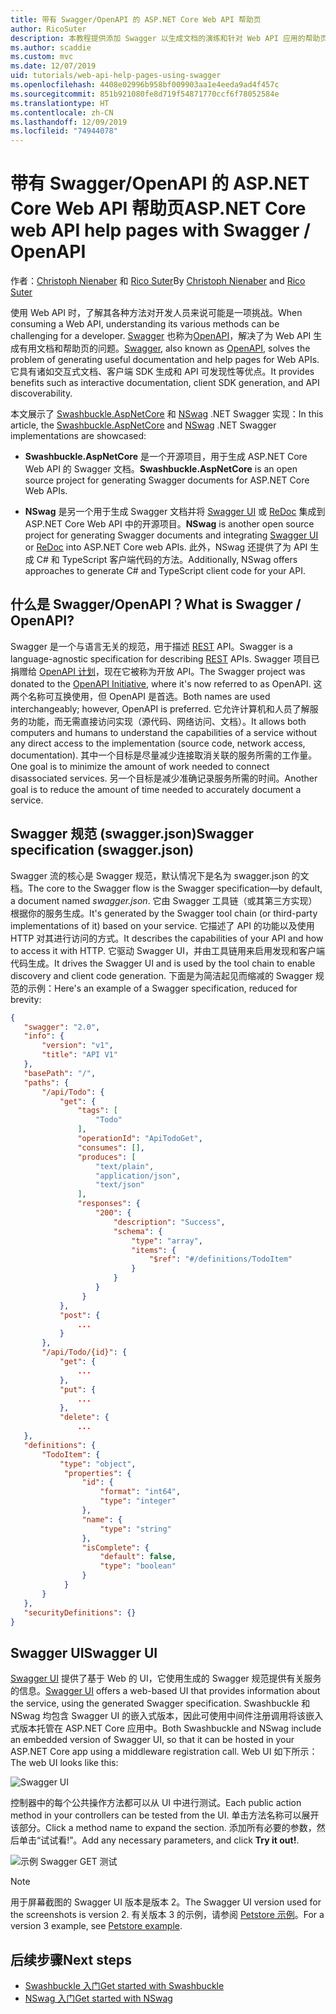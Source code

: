 ```yaml
---
title: 带有 Swagger/OpenAPI 的 ASP.NET Core Web API 帮助页
author: RicoSuter
description: 本教程提供添加 Swagger 以生成文档的演练和针对 Web API 应用的帮助页。
ms.author: scaddie
ms.custom: mvc
ms.date: 12/07/2019
uid: tutorials/web-api-help-pages-using-swagger
ms.openlocfilehash: 4408e02996b958bf009903aa1e4eeda9ad4f457c
ms.sourcegitcommit: 851b921080fe8d719f54871770ccf6f78052584e
ms.translationtype: HT
ms.contentlocale: zh-CN
ms.lasthandoff: 12/09/2019
ms.locfileid: "74944078"
---
```

# <a name="aspnet-core-web-api-help-pages-with-swagger--openapi"></a><span data-ttu-id="fc033-103">带有 Swagger/OpenAPI 的 ASP.NET Core Web API 帮助页</span><span class="sxs-lookup"><span data-stu-id="fc033-103">ASP.NET Core web API help pages with Swagger / OpenAPI</span></span>

<span data-ttu-id="fc033-104">作者：[Christoph Nienaber](https://twitter.com/zuckerthoben) 和 [Rico Suter](https://blog.rsuter.com/)</span><span class="sxs-lookup"><span data-stu-id="fc033-104">By [Christoph Nienaber](https://twitter.com/zuckerthoben) and [Rico Suter](https://blog.rsuter.com/)</span></span>

<span data-ttu-id="fc033-105">使用 Web API 时，了解其各种方法对开发人员来说可能是一项挑战。</span><span class="sxs-lookup"><span data-stu-id="fc033-105">When consuming a Web API, understanding its various methods can be challenging for a developer.</span></span> <span data-ttu-id="fc033-106">[Swagger](https://swagger.io/) 也称为[OpenAPI](https://www.openapis.org/)，解决了为 Web API 生成有用文档和帮助页的问题。</span><span class="sxs-lookup"><span data-stu-id="fc033-106">[Swagger](https://swagger.io/), also known as [OpenAPI](https://www.openapis.org/), solves the problem of generating useful documentation and help pages for Web APIs.</span></span> <span data-ttu-id="fc033-107">它具有诸如交互式文档、客户端 SDK 生成和 API 可发现性等优点。</span><span class="sxs-lookup"><span data-stu-id="fc033-107">It provides benefits such as interactive documentation, client SDK generation, and API discoverability.</span></span>

<span data-ttu-id="fc033-108">本文展示了 [Swashbuckle.AspNetCore](https://github.com/domaindrivendev/Swashbuckle.AspNetCore) 和 [NSwag](https://github.com/RicoSuter/NSwag) .NET Swagger 实现：</span><span class="sxs-lookup"><span data-stu-id="fc033-108">In this article, the [Swashbuckle.AspNetCore](https://github.com/domaindrivendev/Swashbuckle.AspNetCore) and [NSwag](https://github.com/RicoSuter/NSwag) .NET Swagger implementations are showcased:</span></span>

* <span data-ttu-id="fc033-109">**Swashbuckle.AspNetCore** 是一个开源项目，用于生成 ASP.NET Core Web API 的 Swagger 文档。</span><span class="sxs-lookup"><span data-stu-id="fc033-109">**Swashbuckle.AspNetCore** is an open source project for generating Swagger documents for ASP.NET Core Web APIs.</span></span>

* <span data-ttu-id="fc033-110">**NSwag** 是另一个用于生成 Swagger 文档并将 [Swagger UI](https://swagger.io/swagger-ui/) 或 [ReDoc](https://github.com/Rebilly/ReDoc) 集成到 ASP.NET Core Web API 中的开源项目。</span><span class="sxs-lookup"><span data-stu-id="fc033-110">**NSwag** is another open source project for generating Swagger documents and integrating [Swagger UI](https://swagger.io/swagger-ui/) or [ReDoc](https://github.com/Rebilly/ReDoc) into ASP.NET Core web APIs.</span></span> <span data-ttu-id="fc033-111">此外，NSwag 还提供了为 API 生成 C# 和 TypeScript 客户端代码的方法。</span><span class="sxs-lookup"><span data-stu-id="fc033-111">Additionally, NSwag offers approaches to generate C# and TypeScript client code for your API.</span></span>

## <a name="what-is-swagger--openapi"></a><span data-ttu-id="fc033-112">什么是 Swagger/OpenAPI？</span><span class="sxs-lookup"><span data-stu-id="fc033-112">What is Swagger / OpenAPI?</span></span>

<span data-ttu-id="fc033-113">Swagger 是一个与语言无关的规范，用于描述 [REST](https://en.wikipedia.org/wiki/Representational_state_transfer) API。</span><span class="sxs-lookup"><span data-stu-id="fc033-113">Swagger is a language-agnostic specification for describing [REST](https://en.wikipedia.org/wiki/Representational_state_transfer) APIs.</span></span> <span data-ttu-id="fc033-114">Swagger 项目已捐赠给 [OpenAPI 计划](https://www.openapis.org/)，现在它被称为开放 API。</span><span class="sxs-lookup"><span data-stu-id="fc033-114">The Swagger project was donated to the [OpenAPI Initiative](https://www.openapis.org/), where it's now referred to as OpenAPI.</span></span> <span data-ttu-id="fc033-115">这两个名称可互换使用，但 OpenAPI 是首选。</span><span class="sxs-lookup"><span data-stu-id="fc033-115">Both names are used interchangeably; however, OpenAPI is preferred.</span></span> <span data-ttu-id="fc033-116">它允许计算机和人员了解服务的功能，而无需直接访问实现（源代码、网络访问、文档）。</span><span class="sxs-lookup"><span data-stu-id="fc033-116">It allows both computers and humans to understand the capabilities of a service without any direct access to the implementation (source code, network access, documentation).</span></span> <span data-ttu-id="fc033-117">其中一个目标是尽量减少连接取消关联的服务所需的工作量。</span><span class="sxs-lookup"><span data-stu-id="fc033-117">One goal is to minimize the amount of work needed to connect disassociated services.</span></span> <span data-ttu-id="fc033-118">另一个目标是减少准确记录服务所需的时间。</span><span class="sxs-lookup"><span data-stu-id="fc033-118">Another goal is to reduce the amount of time needed to accurately document a service.</span></span>

## <a name="swagger-specification-swaggerjson"></a><span data-ttu-id="fc033-119">Swagger 规范 (swagger.json)</span><span class="sxs-lookup"><span data-stu-id="fc033-119">Swagger specification (swagger.json)</span></span>

<span data-ttu-id="fc033-120">Swagger 流的核心是 Swagger 规范，默认情况下是名为 swagger.json 的文档。</span><span class="sxs-lookup"><span data-stu-id="fc033-120">The core to the Swagger flow is the Swagger specification&mdash;by default, a document named *swagger.json*.</span></span> <span data-ttu-id="fc033-121">它由 Swagger 工具链（或其第三方实现）根据你的服务生成。</span><span class="sxs-lookup"><span data-stu-id="fc033-121">It's generated by the Swagger tool chain (or third-party implementations of it) based on your service.</span></span> <span data-ttu-id="fc033-122">它描述了 API 的功能以及使用 HTTP 对其进行访问的方式。</span><span class="sxs-lookup"><span data-stu-id="fc033-122">It describes the capabilities of your API and how to access it with HTTP.</span></span> <span data-ttu-id="fc033-123">它驱动 Swagger UI，并由工具链用来启用发现和客户端代码生成。</span><span class="sxs-lookup"><span data-stu-id="fc033-123">It drives the Swagger UI and is used by the tool chain to enable discovery and client code generation.</span></span> <span data-ttu-id="fc033-124">下面是为简洁起见而缩减的 Swagger 规范的示例：</span><span class="sxs-lookup"><span data-stu-id="fc033-124">Here's an example of a Swagger specification, reduced for brevity:</span></span>

```json
{
   "swagger": "2.0",
   "info": {
       "version": "v1",
       "title": "API V1"
   },
   "basePath": "/",
   "paths": {
       "/api/Todo": {
           "get": {
               "tags": [
                   "Todo"
               ],
               "operationId": "ApiTodoGet",
               "consumes": [],
               "produces": [
                   "text/plain",
                   "application/json",
                   "text/json"
               ],
               "responses": {
                   "200": {
                       "description": "Success",
                       "schema": {
                           "type": "array",
                           "items": {
                               "$ref": "#/definitions/TodoItem"
                           }
                       }
                   }
                }
           },
           "post": {
               ...
           }
       },
       "/api/Todo/{id}": {
           "get": {
               ...
           },
           "put": {
               ...
           },
           "delete": {
               ...
   },
   "definitions": {
       "TodoItem": {
           "type": "object",
            "properties": {
                "id": {
                    "format": "int64",
                    "type": "integer"
                },
                "name": {
                    "type": "string"
                },
                "isComplete": {
                    "default": false,
                    "type": "boolean"
                }
            }
       }
   },
   "securityDefinitions": {}
}
```

## <a name="swagger-ui"></a><span data-ttu-id="fc033-125">Swagger UI</span><span class="sxs-lookup"><span data-stu-id="fc033-125">Swagger UI</span></span>

<span data-ttu-id="fc033-126">[Swagger UI](https://swagger.io/swagger-ui/) 提供了基于 Web 的 UI，它使用生成的 Swagger 规范提供有关服务的信息。</span><span class="sxs-lookup"><span data-stu-id="fc033-126">[Swagger UI](https://swagger.io/swagger-ui/) offers a web-based UI that provides information about the service, using the generated Swagger specification.</span></span> <span data-ttu-id="fc033-127">Swashbuckle 和 NSwag 均包含 Swagger UI 的嵌入式版本，因此可使用中间件注册调用将该嵌入式版本托管在 ASP.NET Core 应用中。</span><span class="sxs-lookup"><span data-stu-id="fc033-127">Both Swashbuckle and NSwag include an embedded version of Swagger UI, so that it can be hosted in your ASP.NET Core app using a middleware registration call.</span></span> <span data-ttu-id="fc033-128">Web UI 如下所示：</span><span class="sxs-lookup"><span data-stu-id="fc033-128">The web UI looks like this:</span></span>

![Swagger UI](web-api-help-pages-using-swagger/_static/swagger-ui.png)

<span data-ttu-id="fc033-130">控制器中的每个公共操作方法都可以从 UI 中进行测试。</span><span class="sxs-lookup"><span data-stu-id="fc033-130">Each public action method in your controllers can be tested from the UI.</span></span> <span data-ttu-id="fc033-131">单击方法名称可以展开该部分。</span><span class="sxs-lookup"><span data-stu-id="fc033-131">Click a method name to expand the section.</span></span> <span data-ttu-id="fc033-132">添加所有必要的参数，然后单击“试试看!”。</span><span class="sxs-lookup"><span data-stu-id="fc033-132">Add any necessary parameters, and click **Try it out!**.</span></span>

![示例 Swagger GET 测试](web-api-help-pages-using-swagger/_static/get-try-it-out.png)

> [!NOTE]
> <span data-ttu-id="fc033-134">用于屏幕截图的 Swagger UI 版本是版本 2。</span><span class="sxs-lookup"><span data-stu-id="fc033-134">The Swagger UI version used for the screenshots is version 2.</span></span> <span data-ttu-id="fc033-135">有关版本 3 的示例，请参阅 [Petstore 示例](https://petstore.swagger.io/)。</span><span class="sxs-lookup"><span data-stu-id="fc033-135">For a version 3 example, see [Petstore example](https://petstore.swagger.io/).</span></span>

## <a name="next-steps"></a><span data-ttu-id="fc033-136">后续步骤</span><span class="sxs-lookup"><span data-stu-id="fc033-136">Next steps</span></span>

* [<span data-ttu-id="fc033-137">Swashbuckle 入门</span><span class="sxs-lookup"><span data-stu-id="fc033-137">Get started with Swashbuckle</span></span>](xref:tutorials/get-started-with-swashbuckle)
* [<span data-ttu-id="fc033-138">NSwag 入门</span><span class="sxs-lookup"><span data-stu-id="fc033-138">Get started with NSwag</span></span>](xref:tutorials/get-started-with-nswag)
